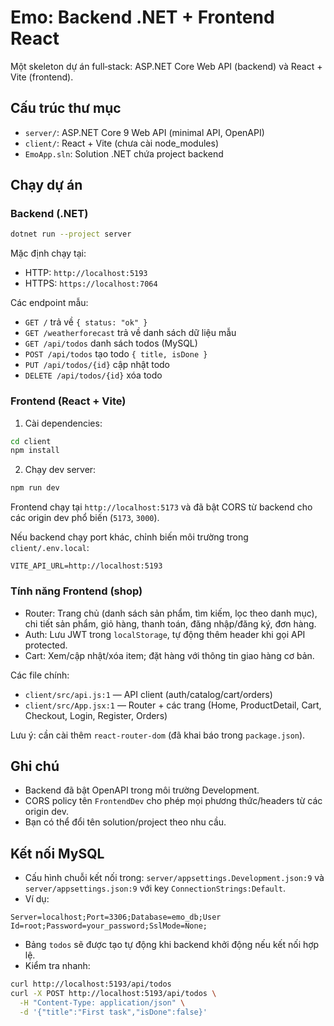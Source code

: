 # Emo: Backend .NET + Frontend React

Một skeleton dự án full‑stack: ASP.NET Core Web API (backend) và React + Vite (frontend).

## Cấu trúc thư mục

- `server/`: ASP.NET Core 9 Web API (minimal API, OpenAPI)
- `client/`: React + Vite (chưa cài node_modules)
- `EmoApp.sln`: Solution .NET chứa project backend

## Chạy dự án

### Backend (.NET)

```bash
dotnet run --project server
```

Mặc định chạy tại:

- HTTP: `http://localhost:5193`
- HTTPS: `https://localhost:7064`

Các endpoint mẫu:

- `GET /` trả về `{ status: "ok" }`
- `GET /weatherforecast` trả về danh sách dữ liệu mẫu
- `GET /api/todos` danh sách todos (MySQL)
- `POST /api/todos` tạo todo `{ title, isDone }`
- `PUT /api/todos/{id}` cập nhật todo
- `DELETE /api/todos/{id}` xóa todo

### Frontend (React + Vite)

1) Cài dependencies:

```bash
cd client
npm install
```

2) Chạy dev server:

```bash
npm run dev
```

Frontend chạy tại `http://localhost:5173` và đã bật CORS từ backend cho các origin dev phổ biến (`5173`, `3000`).

Nếu backend chạy port khác, chỉnh biến môi trường trong `client/.env.local`:

```
VITE_API_URL=http://localhost:5193
```

### Tính năng Frontend (shop)

- Router: Trang chủ (danh sách sản phẩm, tìm kiếm, lọc theo danh mục), chi tiết sản phẩm, giỏ hàng, thanh toán, đăng nhập/đăng ký, đơn hàng.
- Auth: Lưu JWT trong `localStorage`, tự động thêm header khi gọi API protected.
- Cart: Xem/cập nhật/xóa item; đặt hàng với thông tin giao hàng cơ bản.

Các file chính:
- `client/src/api.js:1` — API client (auth/catalog/cart/orders)
- `client/src/App.jsx:1` — Router + các trang (Home, ProductDetail, Cart, Checkout, Login, Register, Orders)

Lưu ý: cần cài thêm `react-router-dom` (đã khai báo trong `package.json`).

## Ghi chú

- Backend đã bật OpenAPI trong môi trường Development.
- CORS policy tên `FrontendDev` cho phép mọi phương thức/headers từ các origin dev.
- Bạn có thể đổi tên solution/project theo nhu cầu.

## Kết nối MySQL

- Cấu hình chuỗi kết nối trong: `server/appsettings.Development.json:9` và `server/appsettings.json:9` với key `ConnectionStrings:Default`.
- Ví dụ:

```
Server=localhost;Port=3306;Database=emo_db;User Id=root;Password=your_password;SslMode=None;
```

- Bảng `todos` sẽ được tạo tự động khi backend khởi động nếu kết nối hợp lệ.
- Kiểm tra nhanh:

```bash
curl http://localhost:5193/api/todos
curl -X POST http://localhost:5193/api/todos \
  -H "Content-Type: application/json" \
  -d '{"title":"First task","isDone":false}'
```
